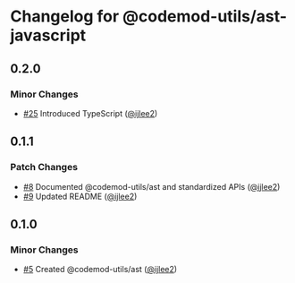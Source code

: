 # Changelog for @codemod-utils/ast-javascript

## 0.2.0

### Minor Changes

- [#25](https://github.com/ijlee2/codemod-utils/pull/25) Introduced TypeScript ([@ijlee2](https://github.com/ijlee2))

## 0.1.1

### Patch Changes

- [#8](https://github.com/ijlee2/codemod-utils/pull/8) Documented @codemod-utils/ast and standardized APIs ([@ijlee2](https://github.com/ijlee2))
- [#9](https://github.com/ijlee2/codemod-utils/pull/9) Updated README ([@ijlee2](https://github.com/ijlee2))

## 0.1.0

### Minor Changes

- [#5](https://github.com/ijlee2/codemod-utils/pull/5) Created @codemod-utils/ast ([@ijlee2](https://github.com/ijlee2))
